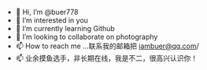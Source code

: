 - 👋 Hi, I’m @buer778
- 👀 I’m interested in you
- 🌱 I’m currently learning Github
- 💞️ I’m looking to collaborate on photography
- 📫 How to reach me ...联系我的邮箱把 iambuer@qq.com/
- 📫 业余摸鱼选手，非长期在线，我是不二，很高兴认识你！
<!---
buer778/buer778 is a ✨ special ✨ repository because its `README.md` (this file) appears on your GitHub profile.
You can click the Preview link to take a look at your changes.
---> 
